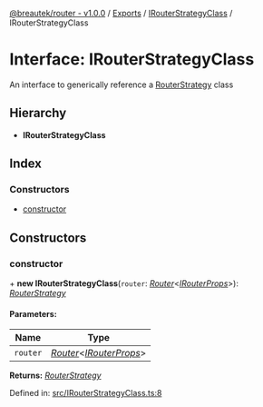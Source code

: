 [@breautek/router - v1.0.0](../README.md) / [Exports](../modules.md) / [IRouterStrategyClass](../modules/irouterstrategyclass.md) / IRouterStrategyClass

# Interface: IRouterStrategyClass

An interface to generically reference a [RouterStrategy](../modules/routerstrategy.md) class

## Hierarchy

* **IRouterStrategyClass**

## Index

### Constructors

* [constructor](irouterstrategyclass.irouterstrategyclass-1.md#constructor)

## Constructors

### constructor

\+ **new IRouterStrategyClass**(`router`: [*Router*](../classes/router.router-1.md)<[*IRouterProps*](router.irouterprops.md)\>): [*RouterStrategy*](../classes/routerstrategy.routerstrategy-1.md)

#### Parameters:

Name | Type |
------ | ------ |
`router` | [*Router*](../classes/router.router-1.md)<[*IRouterProps*](router.irouterprops.md)\> |

**Returns:** [*RouterStrategy*](../classes/routerstrategy.routerstrategy-1.md)

Defined in: [src/IRouterStrategyClass.ts:8](https://github.com/breautek/router/blob/d7a4785/src/IRouterStrategyClass.ts#L8)
